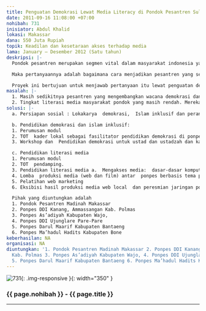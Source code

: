 ```yaml
---
title: Penguatan Demokrasi Lewat Media Literacy di Pondok Pesantren Sulselbar
date: 2011-09-16 11:08:00 +07:00
nohibah: 731
inisiator: Abdul Khalid
lokasi: Makassar
dana: 550 Juta Rupiah
topik: Keadilan dan kesetaraan akses terhadap media
lama: January – Desember 2012 (Satu tahun)
deskripsi: |-
  Pondok pesantren merupakan segmen vital dalam masyarakat indonesia yang relijius. Namun  kekerasan dan radikalisasi agama yang terjadi akhir-akhir ini disinyalir  banyak diinisiasi dari pondok-pondok pesantren atau alumni-alumni pesantren. Pada kenyataannya,  pondok pesantren memang belum banyak mengadopsi kosa kata demokrasi, plurarisme, gender dan hak asasi manusia dalam pengajaran pengajaran yang mereka lakukan. Disamping itu, mereka juga banyak jauh dari persentuhan dengan dunia global.

  Maka pertanyaannya adalah bagaimana cara menjadikan pesantren yang sering dipandang sebagai kekuatan anti demokrasi ini berbalik menjadi  pusat pusat penguat demokrasi? Bagaimana menjadikan pesantren-pesantren ini memiliki pandangan yang lebih realistis dalam terhadap persoalan-persoalan kemasyarakatan dan kemanusiaan. Bagaimana  menjadikan mereka salah satu garda terdepan dalam menyebarkan pandangan demokratis, inklusivitas agama ke masyarakat.

  Proyek ini bertujuan untuk menjawab pertanyaan itu lewat penguatan demokrasi di kalangan pondok pesantren, terutama lewat ustadzah-ustadzahnya,  lewat kegiatan pendidikan demokrasi dan media literacy. Diharapkan setelah mereka memiliki kemampuan untuk mengakses, menganalisa dan memproduksi media, kemampuan tersebut digunakan untuk mengkampanyekan nilai nilai demokrasi dan hak asasi manusia untuk massa yang jadi basis basis komunitas mereka dan memperkuat jaringan demokrasi di antara mereka sendiri.
masalah: |-
  1. Masih sedikitnya pesantren yang mengembangkan wacana demokrasi dan islam inklusif, lebih sedikit lagi yang menjadi pusat pusat kampanye kedua tema itu. Imej terhadap pondok pesantren yang terbangun selama ini adalah mereka selalu tertinggal dalam isu isu global seperti ini, bahkan seringkali melawannya. Ini dikarenakan belum terbumikannya wacana demokrasi dan  hak asasi manusia di kalangan pondok pesantren. Islam mereka cenderung eksklusif dan anti demokrasi.
  2. Tingkat literasi media masyarakat pondok yang masih rendah. Mereka kebanyakan adalah konsumen media, mereka belum mampu mengakses, menganalisa, mengevaluasi dan mengkomunikasikan informasi dalam berbagai format media. Padahal keluaran pondok pesantren  seringkali harus terjun ke masyarakat sebagai penceramah, atau tokoh tokoh masyarakat harus menghadapi realitas dunia yang sudah maju dan kompleks. Media literacy yang mereka miliki akan membantu menyebarkan keyakinan demokrasi yang sudah  terbangun lewat pelatihan ini, dan membantu mereka menghadapi dunia luar
solusi: |-
  a. Persiapan sosial : Lokakarya  demokrasi,  Islam inklusif dan peran media

  b. Pendidikan demokrasi dan islam inklusif:
  1. Perumusan modul
  2. TOT  kader lokal sebagai fasilitator pendidikan demokrasi di ponpes
  3. Workshop dan  Pendidikan demokrasi untuk ustad dan ustadzah dan kader – kader pesantren : a, in class b, outclass dilakukan lewat diskusi demokrasi dengan santri dan  komunitas, kunjungan ke dprd, latihan menulis isu demokrasi dan islam inklusif

  c. Pendidikan literasi media
  1. Perumusan modul
  2. TOT  pendamping.
  3. Pendidikan literasi media a.  Mengakses media:  dasar-dasar komputer dan internet, pendidikan tingkat lanjut (pembuatan web) dan produksi video b.  menganalisa, mengevaluasi dan memproduksi media:  pelatihan jurnalisme, pendampingan pembangunan web dan produksi media
  4. Lomba  produksi media (web dan film) antar  ponpes berbasis tema penguatan demokrasi
  5. Pelatihan web marketing
  6. Eksibisi hasil produksi media web local  dan peresmian jaringan ponpes penyambung lidah demokrasi  dan partneship dengan Aliansi Jurnalis Independen

  Pihak yang diuntungkan adalah
  1. Pondok Pesantren Madinah Makassar
  2. Ponpes DDI Kanang, Ammassangan Kab. Polmas
  3. Ponpes As’adiyah Kabupaten Wajo,
  4. Ponpes DDI Ujunglare Pare-Pare
  5. Ponpes Darul Maarif Kabupaten Bantaeng
  6. Ponpes Ma’hadul Hadits Kabupaten Bone
keberhasilan: NA
organisasi: NA
diuntungkan: '1. Pondok Pesantren Madinah Makassar 2. Ponpes DDI Kanang, Ammassangan
  Kab. Polmas 3. Ponpes As’adiyah Kabupaten Wajo, 4. Ponpes DDI Ujunglare Pare-Pare
  5. Ponpes Darul Maarif Kabupaten Bantaeng 6. Ponpes Ma’hadul Hadits Kabupaten Bone '
---
```


![731](/static/img/hibahcmb/731.png){: .img-responsive }{: width="350" }

### {{ page.nohibah }} - {{ page.title }}

---
